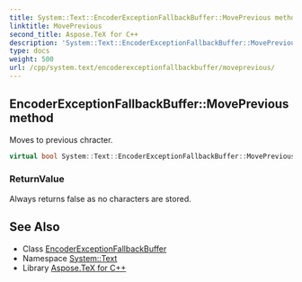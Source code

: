 ```yaml
---
title: System::Text::EncoderExceptionFallbackBuffer::MovePrevious method
linktitle: MovePrevious
second_title: Aspose.TeX for C++
description: 'System::Text::EncoderExceptionFallbackBuffer::MovePrevious method. Moves to previous chracter in C++.'
type: docs
weight: 500
url: /cpp/system.text/encoderexceptionfallbackbuffer/moveprevious/
---
```

## EncoderExceptionFallbackBuffer::MovePrevious method


Moves to previous chracter.

```cpp
virtual bool System::Text::EncoderExceptionFallbackBuffer::MovePrevious() override
```


### ReturnValue

Always returns false as no characters are stored.

## See Also

* Class [EncoderExceptionFallbackBuffer](../)
* Namespace [System::Text](../../)
* Library [Aspose.TeX for C++](../../../)
